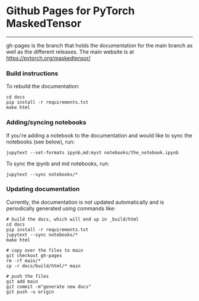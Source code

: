 # Github Pages for PyTorch MaskedTensor
---

gh-pages is the branch that holds the documentation for the main branch as well as the different releases. The main website is at https://pytorch.org/maskedtensor/

###  Build instructions

To rebuild the documentation:

```
cd docs
pip install -r requirements.txt
make html
```

### Adding/syncing notebooks

If you're adding a notebook to the documentation and would like to sync the notebooks (see below), run:
```
jupytext --set-formats ipynb,md:myst notebooks/the_notebook.ipynb
```

To sync the ipynb and md notebooks, run:
```
jupytext --sync notebooks/*
```

### Updating documentation

Currently, the documentation is not updated automatically and is periodically generated using commands like:

```
# build the docs, which will end up in _build/html
cd docs
pip install -r requirements.txt
jupytext --sync notebooks/*
make html

# copy over the files to main
git checkout gh-pages
rm -rf main/*
cp -r docs/build/html/* main

# push the files
git add main
git commit -m"generate new docs"
git push -u origin
```
